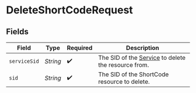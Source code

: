 # DeleteShortCodeRequest


## Fields

| Field                                                                                                         | Type                                                                                                          | Required                                                                                                      | Description                                                                                                   |
| ------------------------------------------------------------------------------------------------------------- | ------------------------------------------------------------------------------------------------------------- | ------------------------------------------------------------------------------------------------------------- | ------------------------------------------------------------------------------------------------------------- |
| `serviceSid`                                                                                                  | *String*                                                                                                      | :heavy_check_mark:                                                                                            | The SID of the [Service](https://www.twilio.com/docs/chat/rest/service-resource) to delete the resource from. |
| `sid`                                                                                                         | *String*                                                                                                      | :heavy_check_mark:                                                                                            | The SID of the ShortCode resource to delete.                                                                  |